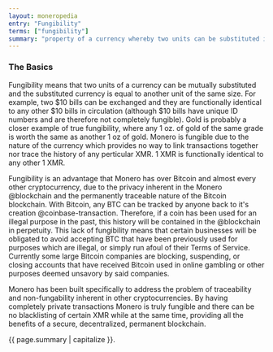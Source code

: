```yaml
---
layout: moneropedia
entry: "Fungibility"
terms: ["fungibility"]
summary: "property of a currency whereby two units can be substituted in place of one another"
---
```


### The Basics

Fungibility means that two units of a currency can be mutually substituted and the substituted currency is equal to another unit of the same size.  For example, two $10 bills can be exchanged and they are functionally identical to any other $10 bills in circulation (although $10 bills have unique ID numbers and are therefore not completely fungible).  Gold is probably a closer example of true fungibility, where any 1 oz. of gold of the same grade is worth the same as another 1 oz of gold.  Monero is fungible due to the nature of the currency which provides no way to link transactions together nor trace the history of any perticular XMR.  1 XMR is functionally identical to any other 1 XMR.

Fungibility is an advantage that Monero has over Bitcoin and almost every other cryptocurrency, due to the privacy inherent in the Monero @blockchain and the permanently traceable nature of the Bitcoin blockchain.  With Bitcoin, any BTC can be tracked by anyone back to it's creation @coinbase-transaction.  Therefore, if a coin has been used for an illegal purpose in the past, this history will be contained in the @blockchain in perpetuity.  This lack of fungibility means that certain businesses will be obligated to avoid accepting BTC that have been previously used for purposes which are illegal, or simply run afoul of their Terms of Service.  Currently some large Bitcoin companies are blocking, suspending, or closing accounts that have received Bitcoin used in online gambling or other purposes deemed unsavory by said companies.

Monero has been built specifically to address the problem of traceability and non-fungability inherent in other cryptocurrencies.  By having completely private transactions Monero is truly fungible and there can be no blacklisting of certain XMR while at the same time, providing all the benefits of a secure, decentralized, permanent blockchain.

{{ page.summary | capitalize }}.
